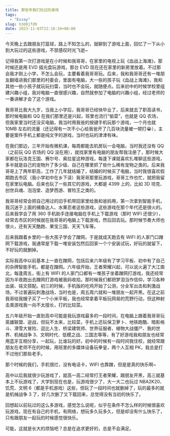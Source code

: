 ```yaml
---
title: 那些年我们玩过的游戏
tags:
  - "Essay"
slug: h3d8jfd9
date: 2023-11-03T22:16:34+08:00
---
```


今天晚上去跟朋友打篮球，路上不知怎么的，就聊到了游戏上面，回忆了一下从小到大玩过的这些游戏，不禁感叹时光飞逝~

<!--more-->

记得我第一次打游戏是在小时候和我哥哥，在家里的电视上玩《血战上海滩》，那时候还是用 EVD 插光盘玩游戏，那台 EVD 现在还在家里的新房里放着。不过那会我才刚上小学，不怎么会玩，主要看着我哥哥玩。后来，我和我哥哥还有一堆朋友翻墙进我们那里的村委会，里面有电脑，大一些的孩子玩《血战上海滩》，我和其他一些小孩子就玩玩扫雷，当时也不会玩，就随便点。后来初中的时候学校里组建兴趣小组，我对电脑一直很感兴趣，自然就参加了电脑的兴趣小组，经过老师的一番讲解才会了这个游戏。

我哥哥比我大九岁，当我上小学后，我哥哥已经快毕业了，后来就去了职高读书，那时候电脑和 QQ 在我们那里还是兴起，班里也流行“偷菜”，也就是 QQ 农场，但我家里当时还没买电脑，我当时用我爸的按键手机玩那个游戏，一个月也就 10MB 左右的流量（还记得有一次不小心给我爸开了几百块流量被一顿打😭），主要是案件手机上都是纯文字的游戏，当时也玩的津津有味。

在我们那边，三年开始有微机课，每周都能去机房玩一会电脑，当时我还没有 QQ（之前玩 QQ 农场的 QQ 没在用），就找家里有电脑的朋友帮我注册了，那时候大家都在玩洛克王国、赛尔号、奥拉星这种游戏，每逢下课就喜欢扎堆聊这些游戏，多半就是自己的宠物升了多少级、自己在哪里抓了些什么稀有宠物之类的。后来我哥哥上了两年职高，工作了几年就结婚了，结婚的时候买了电脑，当时我很喜欢假期跑去市区（我小学初中在乡下读）我哥哥那里玩游戏，哥哥工作也忙，就把我留在家里玩电脑。后来也玩了一些其它的游戏，大都是 4399 上的，比如 3D 坦克、创世兵魂、泡泡堂、造梦西游、冒险王之类的。

我哥哥经常会把自己用过的旧手机带回家里给我和爸妈用，第一次拿到智能手机，我沉迷于上面的捕鱼达人、水果忍者这些游戏，这些游戏在那个年代还是很火的。后来我学会了用 360 手机助手连接电脑在手机上下载游戏（那时 WIFI 还很少），经常去市区的时候就在我哥哥的电脑上下载游戏，然后回去玩。那时候节奏大师也很火，还有天天酷跑、果宝三国、天天飞车等。

后来我跟着乡里的一些大孩子学会了蹭网，于是就成天跑去有 WIFI 的人家门口蹭网下载游戏，我通常是下载一堆安装包然后回家一个个安装试玩，好玩的就留下，不好玩的就删掉。

实际我高中以前基本上一直在蹭网，包括后来六年级有了学习平板、初中有了自己的杂牌智能手机，都是在蹭网。六年级开始，王者荣耀兴起，可以说火遍了大江南北，每逢周五，街上有 WIFI 的人家门口都有一堆孩子坐着蹭网打游戏，我还经常因为半夜跑出去蹭网打游戏被我妈收拾。那时候我们都把梦泪当作信仰，学习各种出装、铭文搭配。初三的时候，手机版的吃鸡开始了公测，分全军出击和刺激战场，不过普遍玩刺激战场，当时也是，周五周六就和一堆朋友一起开黑。在这之前我哥给我嫂子买了一个小米平板，我也经常拿着平板玩网易的荒野行动，但这种射击类游戏我一向不太擅长，打的比较菜。

五六年级开始一直到高中可能是我玩游戏最多的一段时间，在电脑上跟着我哥哥玩英雄联盟、逆战，但玩不太来，比较菜，手机上还玩保卫萝卜、地铁跑酷、暗影格斗、滑雪大冒险、逗比人生、桥梁建筑师、世界征服者、植物大战僵尸、我的世界、机械战争 3、文明时代、低模之战、三国志等等，有了好游戏我和朋友也经常用蓝牙互相分享，一起玩，比谁玩的好。初中的时候有一段时间我住校，就经常跟朋友在老师不在的时候，用班里的多媒体设备玩拳皇，两个人互相 PK，我总是打不过他们那些老手。

那个时候的我们，手机很烂，没有电话卡，WIFI 也靠蹭，但是是真的快乐啊~

高中以后我就很少玩游戏了，就高一高二经常打王者荣耀，跟朋友开黑，高三就基本上不玩游戏了，大学到现在也是，玩游戏很少了，大一大二也玩过 NBA2K20、饥荒、文明 6（都是手机游戏）这些，但玩了一段时间也就删掉了，玩的最多的就是机械战争 3 了，好几次删了又下载回来，总觉得没有当初的快乐了。

回想起以前玩过的这么多游戏，感觉怎么说呢，似乎在条件不怎么样的时候很喜欢玩游戏，现在有自己的手机，有网络，想玩多久玩多久，但是却没有什么快乐了，只有跟朋友一起玩的时候感觉很快乐。

可能，这就是长大的烦恼吧？总是在追求更好的，总是不会满足。